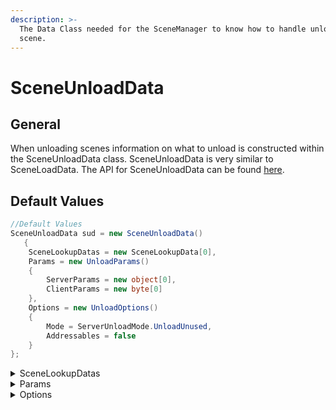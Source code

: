 ```yaml
---
description: >-
  The Data Class needed for the SceneManager to know how to handle unloading a
  scene.
---
```


# SceneUnloadData

## General

When unloading scenes information on what to unload is constructed within the SceneUnloadData class. SceneUnloadData is very similar to SceneLoadData. The API for SceneUnloadData can be found [here](https://fish-networking.com/FishNet/api/docs/FishNet.Managing.Scened.SceneUnloadData.html).

## Default Values

```csharp
//Default Values
SceneUnloadData sud = new SceneUnloadData()
   {
    SceneLookupDatas = new SceneLookupData[0],
    Params = new UnloadParams()
    {
        ServerParams = new object[0],
        ClientParams = new byte[0]
    },
    Options = new UnloadOptions()
    {
        Mode = ServerUnloadMode.UnloadUnused,
        Addressables = false
    }
};
```

<details>

<summary>SceneLookupDatas</summary>

This Array is populated with the scenes you want to unload, depending on the parameters you pass into the SceneUnloadData when constructed.

See [**Unloading Scenes**](../unloading-scenes.md) for examples.

</details>

<details>

<summary>Params</summary>

Params are an optional way to assign data to your scene loads/unloads. This data will be available within[ **Scene Events**](../scene-events.md), Information used in Params can be useful for storing information about the scene load/unload and referencing it later when the scene load/unload completes.

#### ServerParams

_ServerParams_ are only included on the server side, and are not networked. It is an array of objects, meaning you can send anything you want. However when accessing the Params through event args, you will have to cast the object to the data you want.

#### ClientParams

_ClientParams_ is a byte array which may contain anything, and will be sent to clients when they receive the load scene instructions. Clients can access the _ClientParams_ within the scene change events.

</details>

<details>

<summary>Options</summary>

Like with Options in loading, the UnloadOptions offer additional settings when unloading.

#### Mode

These values will override the AutomaticallyUnload Option that was used when loaded the scene. If you set _AutomaticallyUnload_ to false but specified _ServerUnloadModes.UnloadUnused_ then the scene would be unloaded when emptied.

**ServerUnloadModes.UnloadUnused**

* This is the default setting which will only unload a scene which is no longer used.

**ServerUnloadModes.KeepUnused**

* This option will keep the scene loaded on the server if all clients have been removed. See [**Scene Caching**](../scene-caching.md) for more details

</details>
